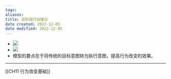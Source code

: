 ```yaml
---
tags: 
aliases: 
title: 双阶段行动理论
date created: 2022-12-05
date modified: 2022-12-05
---
```


-   ![](https://xxpic.oss-cn-qingdao.aliyuncs.com/pic/20220331221628.png)
-   ![](https://xxpic.oss-cn-qingdao.aliyuncs.com/pic/20220331172020.png)
-   模型的要点在于将传统的目标意图转为执行意图，提高行为改变的效果。

---
[[CH11 行为改变基础]]